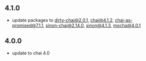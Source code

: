 ## 4.1.0
- update packages to dirty-chai@2.0.1, chai@4.1.2, chai-as-promised@7.1.1, sinon-chai@2.14.0, sinon@4.1.3, mocha@4.0.1

## 4.0.0
- update to chai 4.0